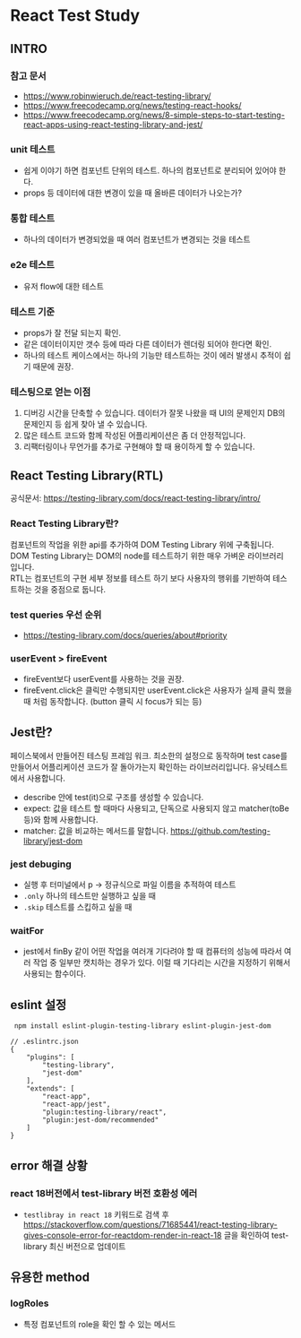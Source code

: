 # React Test Study

## INTRO

### 참고 문서

- https://www.robinwieruch.de/react-testing-library/
- https://www.freecodecamp.org/news/testing-react-hooks/
- https://www.freecodecamp.org/news/8-simple-steps-to-start-testing-react-apps-using-react-testing-library-and-jest/

### unit 테스트

- 쉽게 이야기 하면 컴포넌트 단위의 테스트. 하나의 컴포넌트로 분리되어 있어야 한다.
- props 등 데이터에 대한 변경이 있을 때 올바른 데이터가 나오는가?

### 통합 테스트

- 하나의 데이터가 변경되었을 때 여러 컴포넌트가 변경되는 것을 테스트

### e2e 테스트

- 유저 flow에 대한 테스트

### 테스트 기준

- props가 잘 전달 되는지 확인.
- 같은 데이터이지만 갯수 등에 따라 다른 데이터가 렌더링 되어야 한다면 확인.
- 하나의 테스트 케이스에서는 하나의 기능만 테스트하는 것이 에러 발생시 추적이 쉽기 때문에 권장.

### 테스팅으로 얻는 이점

1. 디버깅 시간을 단축할 수 있습니다. 데이터가 잘못 나왔을 때 UI의 문제인지 DB의 문제인지 등 쉽게 찾아 낼 수 있습니다.
2. 많은 테스트 코드와 함께 작성된 어플리케이션은 좀 더 안정적입니다.
3. 리팩터링이나 무언가를 추가로 구현해야 할 때 용이하게 할 수 있습니다.

## React Testing Library(RTL)

공식문서: https://testing-library.com/docs/react-testing-library/intro/

### React Testing Library란?

컴포넌트의 작업을 위한 api를 추가하여 DOM Testing Library 위에 구축됩니다. DOM Testing Library는 DOM의 node를 테스트하기 위한 매우 가벼운 라이브러리 입니다.  
RTL는 컴포넌트의 구현 세부 정보를 테스트 하기 보다 사용자의 행위를 기반하여 테스트하는 것을 중점으로 둡니다.

### test queries 우선 순위

- https://testing-library.com/docs/queries/about#priority

### userEvent > fireEvent

- fireEvent보다 userEvent를 사용하는 것을 권장.
- fireEvent.click은 클릭만 수행되지만 userEvent.click은 사용자가 실제 클릭 했을 때 처럼 동작합니다. (button 클릭 시 focus가 되는 등)

## Jest란?

페이스북에서 만들어진 테스팅 프레임 워크. 최소한의 설정으로 동작하며 test case를 만들어서 어플리케이션 코드가 잘 돌아가는지 확인하는 라이브러리입니다. 유닛테스트에서 사용합니다.

- describe 안에 test(it)으로 구조를 생성할 수 있습니다.
- expect: 값을 테스트 할 때마다 사용되고, 단독으로 사용되지 않고 matcher(toBe 등)와 함께 사용합니다.
- matcher: 값을 비교하는 메서드를 말합니다.
  https://github.com/testing-library/jest-dom

### jest debuging

- 실행 후 터미널에서 p -> 정규식으로 파일 이름을 추적하여 테스트
- `.only` 하나의 테스트만 실행하고 싶을 때
- `.skip` 테스트를 스킵하고 싶을 때

### waitFor

- jest에서 finBy 같이 어떤 작업을 여러개 기다려야 할 때 컴퓨터의 성능에 따라서 여러 작업 중 일부만 캣치하는 경우가 있다. 이럴 때 기다리는 시간을 지정하기 위해서 사용되는 함수이다.

## eslint 설정

```
 npm install eslint-plugin-testing-library eslint-plugin-jest-dom
```

```
// .eslintrc.json
{
    "plugins": [
        "testing-library",
        "jest-dom"
    ],
    "extends": [
        "react-app",
        "react-app/jest",
        "plugin:testing-library/react",
        "plugin:jest-dom/recommended"
    ]
}
```

## error 해결 상황

### react 18버전에서 test-library 버전 호환성 에러

- `testlibray in react 18` 키워드로 검색 후 https://stackoverflow.com/questions/71685441/react-testing-library-gives-console-error-for-reactdom-render-in-react-18 글을 확인하여 test-library 최신 버전으로 업데이트

## 유용한 method

### logRoles

- 특정 컴포넌트의 role을 확인 할 수 있는 메서드
